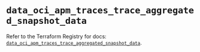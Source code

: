 # `data_oci_apm_traces_trace_aggregated_snapshot_data`

Refer to the Terraform Registry for docs: [`data_oci_apm_traces_trace_aggregated_snapshot_data`](https://registry.terraform.io/providers/hashicorp/oci/7.19.0/docs/data-sources/apm_traces_trace_aggregated_snapshot_data).
